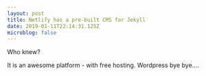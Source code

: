 ```yaml
---
layout: post
title: Netlify has a pre-built CMS for Jekyll
date: 2019-01-11T22:14:31.125Z
microblog: false
---
```

Who knew?

It is an awesome platform - with free hosting. Wordpress bye bye....
